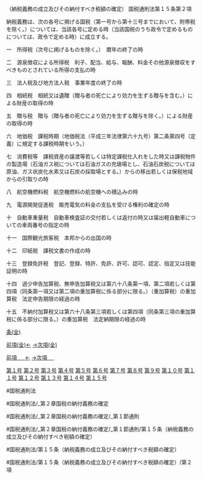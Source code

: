 （納税義務の成立及びその納付すべき税額の確定）
国税通則法第１５条第２項

納税義務は、次の各号に掲げる国税（第一号から第十三号までにおいて、附帯税を除く。）については、当該各号に定める時（当該国税のうち政令で定めるものについては、政令で定める時）に成立する。

一　所得税（次号に掲げるものを除く。）　暦年の終了の時

二　源泉徴収による所得税　利子、配当、給与、報酬、料金その他源泉徴収をすべきものとされている所得の支払の時

三　法人税及び地方法人税　事業年度の終了の時

四　相続税　相続又は遺贈（贈与者の死亡により効力を生ずる贈与を含む。）による財産の取得の時

五　贈与税　贈与（贈与者の死亡により効力を生ずる贈与を除く。）による財産の取得の時

六　地価税　課税時期（地価税法（平成三年法律第六十九号）第二条第四号（定義）に規定する課税時期をいう。）

七　消費税等　課税資産の譲渡等若しくは特定課税仕入れをした時又は課税物件の製造場（石油ガス税については石油ガスの充塡場とし、石油石炭税については原油、ガス状炭化水素又は石炭の採取場とする。）からの移出若しくは保税地域からの引取りの時

八　航空機燃料税　航空機燃料の航空機への積込みの時

九　電源開発促進税　販売電気の料金の支払を受ける権利の確定の時

十　自動車重量税　自動車検査証の交付若しくは返付の時又は届出軽自動車についての車両番号の指定の時

十一　国際観光旅客税　本邦からの出国の時

十二　印紙税　課税文書の作成の時

十三　登録免許税　登記、登録、特許、免許、許可、認可、認定、指定又は技能証明の時

十四　過少申告加算税、無申告加算税又は第六十八条第一項、第二項若しくは第四項（同条第一項又は第二項の重加算税に係る部分に限る。）（重加算税）の重加算税　法定申告期限の経過の時

十五　不納付加算税又は第六十八条第三項若しくは第四項（同条第三項の重加算税に係る部分に限る。）の重加算税　法定納期限の経過の時

[条(全)](国税通則法＿＿＿＿＿第１５条_.md)

[前項(全)←](国税通則法＿＿＿＿＿第１５条第１項_.md)    [→次項(全)](国税通則法＿＿＿＿＿第１５条第３項_.md)

[前項 　 ←](国税通則法＿＿＿＿＿第１５条第１項.md)    [→次項 　 ](国税通則法＿＿＿＿＿第１５条第３項.md)

[第１号](国税通則法＿＿＿＿＿第１５条第２項第１号.md)  [第２号](国税通則法＿＿＿＿＿第１５条第２項第２号.md)  [第３号](国税通則法＿＿＿＿＿第１５条第２項第３号.md)  [第４号](国税通則法＿＿＿＿＿第１５条第２項第４号.md)  [第５号](国税通則法＿＿＿＿＿第１５条第２項第５号.md)  [第６号](国税通則法＿＿＿＿＿第１５条第２項第６号.md)  [第７号](国税通則法＿＿＿＿＿第１５条第２項第７号.md)  [第８号](国税通則法＿＿＿＿＿第１５条第２項第８号.md)  [第９号](国税通則法＿＿＿＿＿第１５条第２項第９号.md)  [第１０号](国税通則法＿＿＿＿＿第１５条第２項第１０号.md)  [第１１号](国税通則法＿＿＿＿＿第１５条第２項第１１号.md)  [第１２号](国税通則法＿＿＿＿＿第１５条第２項第１２号.md)  [第１３号](国税通則法＿＿＿＿＿第１５条第２項第１３号.md)  [第１４号](国税通則法＿＿＿＿＿第１５条第２項第１４号.md)  [第１５号](国税通則法＿＿＿＿＿第１５条第２項第１５号.md)  

#国税通則法

#国税通則法/_第２章国税の納付義務の確定

#国税通則法/_第２章国税の納付義務の確定/_第１節通則

#国税通則法/_第２章国税の納付義務の確定/_第１節通則/第１５条（納税義務の成立及びその納付すべき税額の確定）

#国税通則法/第１５条（納税義務の成立及びその納付すべき税額の確定）

#国税通則法/第１５条（納税義務の成立及びその納付すべき税額の確定）/第２項

